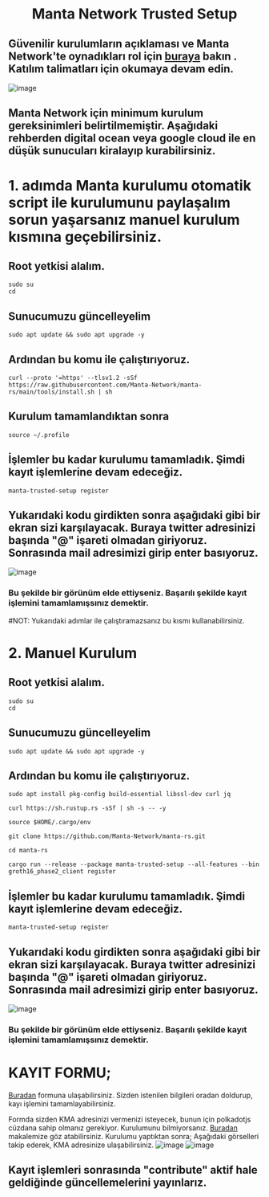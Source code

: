 <h1 align="center">Manta Network Trusted Setup

  ## Güvenilir kurulumların açıklaması ve Manta Network'te oynadıkları rol için [buraya](https://docs.manta.network/docs/concepts/TrustedSetup) bakın . Katılım talimatları için okumaya devam edin.
  
 ![image](https://docs.manta.network/img/guides/trusted-setup-stages.svg)

## Manta Network için minimum kurulum gereksinimleri belirtilmemiştir. Aşağıdaki rehberden digital ocean veya google cloud ile en düşük sunucuları kiralayıp kurabilirsiniz.

 
  
  # 1. adımda Manta kurulumu otomatik script ile kurulumunu paylaşalım sorun yaşarsanız manuel kurulum kısmına geçebilirsiniz.
  
  
  ## Root yetkisi alalım.
  ```
  sudo su
  cd
  ```
  
 ## Sunucumuzu güncelleyelim
  
  ```
 sudo apt update && sudo apt upgrade -y
  ```
  
 ## Ardından bu komu ile çalıştırıyoruz.
  
 ```
curl --proto '=https' --tlsv1.2 -sSf https://raw.githubusercontent.com/Manta-Network/manta-rs/main/tools/install.sh | sh
 ```
 
  ## Kurulum tamamlandıktan sonra
   ```
source ~/.profile
 ```
 ## İşlemler bu kadar kurulumu tamamladık. Şimdi kayıt işlemlerine devam edeceğiz.
   ```
manta-trusted-setup register
 ```
  

  
  
  
 ## Yukarıdaki kodu girdikten sonra aşağıdaki gibi bir ekran sizi karşılayacak. Buraya twitter adresinizi başında "@" işareti olmadan giriyoruz. Sonrasında mail adresimizi girip enter basıyoruz.
  
  ![image](https://docs.manta.network/assets/images/ts_guide_register-a29ac5c407de7d05e590fefa7c93ae5e.png)
  
### Bu şekilde bir görünüm elde ettiyseniz. Başarılı şekilde kayıt işlemini tamamlamışsınız demektir. 

#NOT: Yukarıdaki adımlar ile çalıştıramazsanız bu kısmı kullanabilirsiniz. 

 # 2. Manuel Kurulum
  
  
  ## Root yetkisi alalım.
  ```
  sudo su
  cd
  ```
  
 ## Sunucumuzu güncelleyelim
  
  ```
 sudo apt update && sudo apt upgrade -y
  ```
  
 ## Ardından bu komu ile çalıştırıyoruz.
  
 ```
sudo apt install pkg-config build-essential libssl-dev curl jq
 ```
 ```
curl https://sh.rustup.rs -sSf | sh -s -- -y
 ```
 ```
source $HOME/.cargo/env
 ```
 ```
git clone https://github.com/Manta-Network/manta-rs.git
 ```

 ```
cd manta-rs
 ``` 
 ```
cargo run --release --package manta-trusted-setup --all-features --bin groth16_phase2_client register
 ``` 
  
 ## İşlemler bu kadar kurulumu tamamladık. Şimdi kayıt işlemlerine devam edeceğiz.
   ```
manta-trusted-setup register
 ```
 ## Yukarıdaki kodu girdikten sonra aşağıdaki gibi bir ekran sizi karşılayacak. Buraya twitter adresinizi başında "@" işareti olmadan giriyoruz. Sonrasında mail adresimizi girip enter basıyoruz.
  
  ![image](https://docs.manta.network/assets/images/ts_guide_register-a29ac5c407de7d05e590fefa7c93ae5e.png)
  
### Bu şekilde bir görünüm elde ettiyseniz. Başarılı şekilde kayıt işlemini tamamlamışsınız demektir. 

# KAYIT FORMU;
  [Buradan](https://mantanetwork.typeform.com/TrustedSetup) formuna ulaşabilirsiniz. Sizden istenilen bilgileri oradan doldurup, kayı işlemini tamamlayabilirsiniz.
  
  Formda sizden KMA adresinizi vermenizi isteyecek, bunun için polkadotjs cüzdana sahip olmanız gerekiyor. Kurulumunu bilmiyorsanız. [Buradan](https://www.pusulafinans.com/polkadot-cuzdan-nasil-olusturulur/) makalemize göz atabilirsiniz.
  Kurulumu yaptıktan sonra; Aşağıdaki görselleri takip ederek, KMA adresinize ulaşabilirsiniz.
  ![image](https://user-images.githubusercontent.com/111747226/195038643-45d453c9-20ff-49f6-b7a5-0d0b7f69577d.png)   ![image](https://user-images.githubusercontent.com/111747226/195038903-d12d58b5-16d6-4516-ac11-07457b8bc42c.png)

  
## Kayıt işlemleri sonrasında "contribute" aktif hale geldiğinde güncellemelerini yayınlarız.
